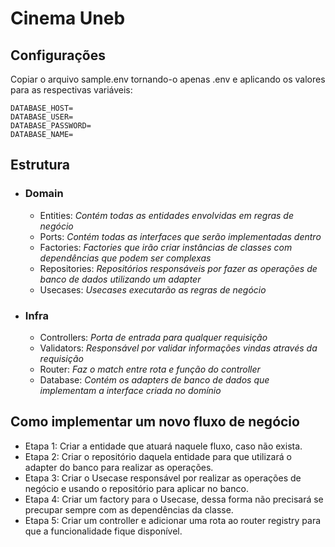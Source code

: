 # Cinema Uneb

## Configurações
Copiar o arquivo sample.env tornando-o apenas .env e aplicando os valores para as respectivas variáveis:

    DATABASE_HOST=
    DATABASE_USER=
    DATABASE_PASSWORD=
    DATABASE_NAME=

## Estrutura
- ### Domain 
	- Entities: *Contém todas as entidades envolvidas em regras de negócio*
 	- Ports: *Contém todas as interfaces que serão implementadas dentro*
	- Factories: *Factories que irão criar instâncias de classes com dependências que podem ser complexas*
	- Repositories: *Repositórios responsáveis por fazer as operações de banco de dados utilizando um adapter*
	- Usecases: *Usecases executarão as regras de negócio*
- ### Infra
	- Controllers: *Porta de entrada para qualquer requisição*
	- Validators: *Responsável por validar informações vindas através da requisição*
	- Router: *Faz o match entre rota e função do controller*
	- Database: *Contém os adapters de banco de dados que implementam a interface criada no domínio*

## Como implementar um novo fluxo de negócio
-	Etapa 1: Criar a entidade que atuará naquele fluxo, caso não exista.
-	Etapa 2: Criar o repositório daquela entidade para que utilizará o adapter do banco para realizar as operações.
-	Etapa 3: Criar o Usecase responsável por realizar as operações de negócio e usando o repositório para aplicar no banco.
-	Etapa 4: Criar um factory para o Usecase, dessa forma não precisará se precupar sempre com as dependências da classe.
-	Etapa 5: Criar um controller e adicionar uma rota ao router registry para que a funcionalidade fique disponível.
